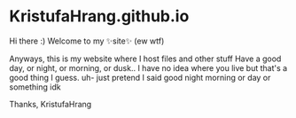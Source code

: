 # KristufaHrang.github.io

Hi there :)
Welcome to my ✨site✨ (ew wtf)

Anyways, this is my website where I host files and other stuff
Have a good day, or night, or morning, or dusk..
I have no idea where you live but that's a good thing I guess.
uh- just pretend I said good night morning or day or something idk

Thanks,
KristufaHrang
